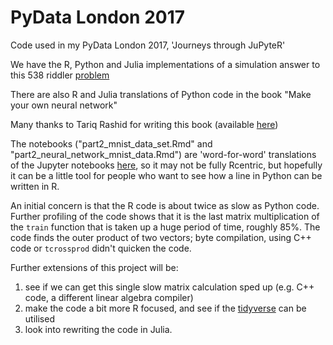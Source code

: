 # PyData London 2017
Code used in my PyData London 2017, 'Journeys through JuPyteR'

We have the R, Python and Julia implementations of a simulation answer to this 538 riddler [problem](https://fivethirtyeight.com/features/can-you-deal-with-these-card-game-puzzles/)

There are also R and Julia translations of Python code in the book "Make your own neural network"

Many thanks to Tariq Rashid for writing this book (available [here](https://www.amazon.co.uk/Make-Your-Own-Neural-Network/dp/1530826608/ref=la_B01N1YH9L9_1_1?s=books&ie=UTF8&qid=1488134452&sr=1-1))

The notebooks ("part2_mnist_data_set.Rmd" and "part2_neural_network_mnist_data.Rmd") are 'word-for-word' translations of the Jupyter notebooks [here](https://github.com/makeyourownneuralnetwork/makeyourownneuralnetwork), so it may not be fully Rcentric, but hopefully it can be a little tool for people who want to see how a line in Python can be written in R.

An initial concern is that the R code is about twice as slow as Python code. Further profiling of the code shows that it is the last matrix multiplication of the `train` function that is taken up a huge period of time, roughly 85%. The code finds the outer product of two vectors; byte compilation, using C++ code or `tcrossprod` didn't quicken the code. 

Further extensions of this project will be:

1. see if we can get this single slow matrix calculation sped up (e.g. C++ code, a different linear algebra compiler)
2. make the code a bit more R focused, and see if the [tidyverse](https://blog.rstudio.org/2016/09/15/tidyverse-1-0-0/) can be utilised
3. look into rewriting the code in Julia.
